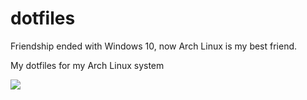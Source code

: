 # dotfiles
Friendship ended with Windows 10, now Arch Linux is my best friend.


My dotfiles for my Arch Linux system


![](https://imgur.com/vbm7Jhj?raw=true)
